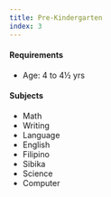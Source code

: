 ```yaml
---
title: Pre-Kindergarten
index: 3
---
```


#### Requirements
- Age: 4 to 4½ yrs

#### Subjects
- Math
- Writing
- Language
- English
- Filipino
- Sibika
- Science
- Computer
